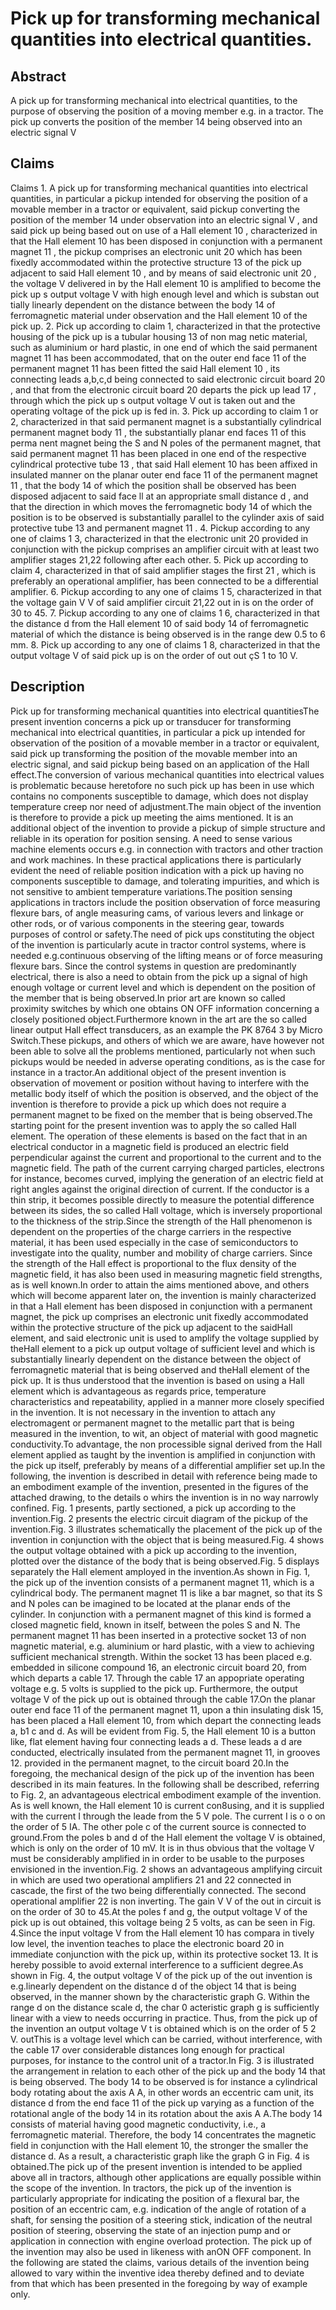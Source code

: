 # Pick up for transforming mechanical quantities into electrical quantities.

## Abstract
A pick up for transforming mechanical into electrical quantities, to the purpose of observing the position of a moving member e.g. in a tractor. The pick up converts the position of the member 14 being observed into an electric signal V

## Claims
Claims 1. A pick up for transforming mechanical quantities into electrical quantities, in particular a pickup intended for observing the position of a movable member in a tractor or equivalent, said pickup converting the position of the member 14 under observation into an electric signal V , and said pick up being based out on use of a Hall element 10 , characterized in that the Hall element 10 has been disposed in conjunction with a permanent magnet 11 , the pickup comprises an electronic unit 20 which has been fixedly accommodated within the protective structure 13 of the pick up adjacent to said Hall element 10 , and by means of said electronic unit 20 , the voltage V delivered in by the Hall element 10 is amplified to become the pick up s output voltage V with high enough level and which is substan out tially linearly dependent on the distance between the body 14 of ferromagnetic material under observation and the Hall element 10 of the pick up. 2. Pick up according to claim 1, characterized in that the protective housing of the pick up is a tubular housing 13 of non mag netic material, such as aluminium or hard plastic, in one end of which the said permanent magnet 11 has been accommodated, that on the outer end face 11 of the permanent magnet 11 has been fitted the said Hall element 10 , its connecting leads a,b,c,d being connected to said electronic circuit board 20 , and that from the electronic circuit board 20 departs the pick up lead 17 , through which the pick up s output voltage V out is taken out and the operating voltage of the pick up is fed in. 3. Pick up according to claim 1 or 2, characterized in that said permanent magnet is a substantially cylindrical permanent magnet body 11 , the substantially planar end faces 11 of this perma nent magnet being the S and N poles of the permanent magnet, that said permanent magnet 11 has been placed in one end of the respective cylindrical protective tube 13 , that said Hall element 10 has been affixed in insulated manner on the planar outer end face 11 of the permanent magnet 11 , that the body 14 of which the position shall be observed has been disposed adjacent to said face ll at an appropriate small distance d , and that the direction in which moves the ferromagnetic body 14 of which the position is to be observed is substantially parallel to the cylinder axis of said protective tube 13 and permanent magnet 11 . 4. Pickup according to any one of claims 1 3, characterized in that the electronic unit 20 provided in conjunction with the pickup comprises an amplifier circuit with at least two amplifier stages 21,22 following after each other. 5. Pick up according to claim 4, characterized in that of said amplifier stages the first 21 , which is preferably an operational amplifier, has been connected to be a differential amplifier. 6. Pickup according to any one of claims 1 5, characterized in that the voltage gain V V of said amplifier circuit 21,22 out in is on the order of 30 to 45. 7. Pickup according to any one of claims 1 6, characterized in that the distance d from the Hall element 10 of said body 14 of ferromagnetic material of which the distance is being observed is in the range dew 0.5 to 6 mm. 8. Pick up according to any one of claims 1 8, characterized in that the output voltage V of said pick up is on the order of out out çS 1 to 10 V.

## Description
Pick up for transforming mechanical quantities into electrical quantitiesThe present invention concerns a pick up or transducer for transforming mechanical into electrical quantities, in particular a pick up intended for observation of the position of a movable member in a tractor or equivalent, said pick up transforming the position of the movable member into an electric signal, and said pickup being based on an application of the Hall effect.The conversion of various mechanical quantities into electrical values is problematic because heretofore no such pick up has been in use which contains no components susceptible to damage, which does not display temperature creep nor need of adjustment.The main object of the invention is therefore to provide a pick up meeting the aims mentioned. It is an additional object of the invention to provide a pickup of simple structure and reliable in its operation for position sensing. A need to sense various machine elements occurs e.g. in connection with tractors and other traction and work machines. In these practical applications there is particularly evident the need of reliable position indication with a pick up having no components susceptible to damage, and tolerating impurities, and which is not sensitive to ambient temperature variations.The position sensing applications in tractors include the position observation of force measuring flexure bars, of angle measuring cams, of various levers and linkage or other rods, or of various components in the steering gear, towards purposes of control or safety.The need of pick ups constituting the object of the invention is particularly acute in tractor control systems, where is needed e.g.continuous observing of the lifting means or of force measuring flexure bars. Since the control systems in question are predominantly electrical, there is also a need to obtain from the pick up a signal of high enough voltage or current level and which is dependent on the position of the member that is being observed.In prior art are known so called proximity switches by which one obtains ON OFF information concerning a closely positioned object.Furthermore known in the art are the so called linear output Hall effect transducers, as an example the PK 8764 3 by Micro Switch.These pickups, and others of which we are aware, have however not been able to solve all the problems mentioned, particularly not when such pickups would be needed in adverse operating conditions, as is the case for instance in a tractor.An additional object of the present invention is observation of movement or position without having to interfere with the metallic body itself of which the position is observed, and the object of the invention is therefore to provide a pick up which does not require a permanent magnet to be fixed on the member that is being observed.The starting point for the present invention was to apply the so called Hall element. The operation of these elements is based on the fact that in an electrical conductor in a magnetic field is produced an electric field perpendicular against the current and proportional to the current and to the magnetic field. The path of the current carrying charged particles, electrons for instance, becomes curved, implying the generation of an electric field at right angles against the original direction of current. If the conductor is a thin strip, it becomes possible directly to measure the potential difference between its sides, the so called Hall voltage, which is inversely proportional to the thickness of the strip.Since the strength of the Hall phenomenon is dependent on the properties of the charge carriers in the respective material, it has been used especially in the case of semiconductors to investigate into the quality, number and mobility of charge carriers. Since the strength of the Hall effect is proportional to the flux density of the magnetic field, it has also been used in measuring magnetic field strengths, as is well known.In order to attain the aims mentioned above, and others which will become apparent later on, the invention is mainly characterized in that a Hall element has been disposed in conjunction with a permanent magnet, the pick up comprises an electronic unit fixedly accommodated within the protective structure of the pick up adjacent to the saidHall element, and said electronic unit is used to amplify the voltage supplied by theHall element to a pick up output voltage of sufficient level and which is substantially linearly dependent on the distance between the object of ferromagnetic material that is being observed and theHall element of the pick up. It is thus understood that the invention is based on using a Hall element which is advantageous as regards price, temperature characteristics and repeatability, applied in a manner more closely specified in the invention. It is not necessary in the invention to attach any electromagent or permanent magnet to the metallic part that is being measured in the invention, to wit, an object of material with good magnetic conductivity.To advantage, the non processible signal derived from the Hall element applied as taught by the invention is amplified in conjunction with the pick up itself, preferably by means of a differential amplifier set up.In the following, the invention is described in detail with reference being made to an embodiment example of the invention, presented in the figures of the attached drawing, to the details o whirs the invention is in no way narrowly confined. Fig. 1 presents, partly sectioned, a pick up according to the invention.Fig. 2 presents the electric circuit diagram of the pickup of the invention.Fig. 3 illustrates schematically the placement of the pick up of the invention in conjunction with the object that is being measured.Fig. 4 shows the output voltage obtained with a pick up according to the invention, plotted over the distance of the body that is being observed.Fig. 5 displays separately the Hall element amployed in the invention.As shown in Fig. 1, the pick up of the invention consists of a permanent magnet 11, which is a cylindrical body. The permanent magnet 11 is like a bar magnet, so that its S and N poles can be imagined to be located at the planar ends of the cylinder. In conjunction with a permanent magnet of this kind is formed a closed magnetic field, known in itself, between the poles S and N. The permanent magnet 11 has been inserted in a protective socket 13 of non magnetic material, e.g. aluminium or hard plastic, with a view to achieving sufficient mechanical strength. Within the socket 13 has been placed e.g. embedded in silicone compound 16, an electronic circuit board 20, from which departs a cable 17. Through the cable 17 an appopriate operating voltage e.g. 5 volts is supplied to the pick up. Furthermore, the output voltage V of the pick up out is obtained through the cable 17.On the planar outer end face 11 of the permanent magnet 11, upon a thin insulating disk 15, has been placed a Hall element 10, from which depart the connecting leads a, b1 c and d. As will be evident from Fig. 5, the Hall element 10 is a button like, flat element having four connecting leads a d. These leads a d are conducted, electrically insulated from the permanent magnet 11, in grooves 12. provided in the permanent magnet, to the circuit board 20.In the foregoing, the mechanical design of the pick up of the invention has been described in its main features. In the following shall be described, referring to Fig. 2, an advantageous electrical embodiment example of the invention. As is well known, the Hall element 10 is current con8using, and it is supplied with the current I through the leade from the 5 V pole. The current I is o o on the order of 5 IA. The other pole c of the current source is connected to ground.From the poles b and d of the Hall element the voltage V is obtained, which is only on the order of 10 mV. It is in thus obvious that the voltage V must be considerably amplified in in order to be usable to the purposes envisioned in the invention.Fig. 2 shows an advantageous amplifying circuit in which are used two operational amplifiers 21 and 22 connected in cascade, the first of the two being differentially connected. The second operational amplifier 22 is non inverting. The gain V V of the out in circuit is on the order of 30 to 45.At the poles f and g, the output voltage V of the pick up is out obtained, this voltage being 2 5 volts, as can be seen in Fig. 4.Since the input voltage V from the Hall element 10 has compara in tively low level, the invention teaches to place the electronic board 20 in immediate conjunction with the pick up, within its protective socket 13. It is hereby possible to avoid external interference to a sufficient degree.As shown in Fig. 4, the output voltage V of the pick up of the out invention is e.g.linearly dependent on the distance d of the object 14 that is being observed, in the manner shown by the characteristic graph G. Within the range d on the distance scale d, the char 0 acteristic graph g is sufficiently linear with a view to needs occurring in practice. Thus, from the pick up of the invention an output voltage V t is obtained which is on the order of 5 2 V. outThis is a voltage level which can be carried, without interference, with the cable 17 over considerable distances long enough for practical purposes, for instance to the control unit of a tractor.In Fig. 3 is illustrated the arrangement in relation to each other of the pick up and the body 14 that is being observed. The body 14 to be observed is for instance a cylindrical body rotating about the axis A A, in other words an eccentric cam unit, its distance d from the end face 11 of the pick up varying as a function of the rotational angle of the body 14 in its rotation about the axis A A.The body 14 consists of material having good magnetic conductivity, i.e., a ferromagnetic material. Therefore, the body 14 concentrates the magnetic field in conjunction with the Hall element 10, the stronger the smaller the distance d. As a result, a characteristic graph like the graph G in Fig. 4 is obtained.The pick up of the present invention is intended to be applied above all in tractors, although other applications are equally possible within the scope of the invention. In tractors, the pick up of the invention is particularly appropriate for indicating the position of a flexural bar, the position of an eccentric cam, e.g. indication of the angle of rotation of a shaft, for sensing the position of a steering stick, indication of the neutral position of steering, observing the state of an injection pump and or application in connection with engine overload protection. The pick up of the invention may also be used in likeness with anON OFF component. In the following are stated the claims, various details of the invention being allowed to vary within the inventive idea thereby defined and to deviate from that which has been presented in the foregoing by way of example only.